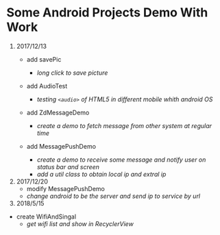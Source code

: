 # Some Android Projects Demo With Work

1. 2017/12/13
	* add savePic
		* *long click to save picture*

	* add AudioTest
		* *testing `<audio>` of HTML5 in different mobile whith android OS*

	* add ZdMessageDemo
		* *create a demo to fetch message from other system at regular time*

	* add MessagePushDemo
		* *create a demo to receive some message and notify user on status bar and screen*
		*  *add a util class to obtain local ip and extral ip*
2. 2017/12/20
	* modify MessagePushDemo
	* *change android to be the server and send ip to service by url*
3. 2018/5/15
  * create WifiAndSingal
	* *get wifi list and show in RecyclerView*
